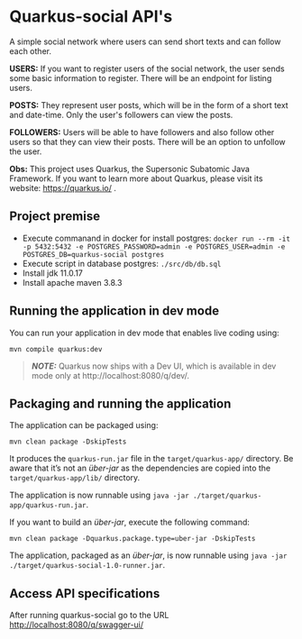 # Quarkus-social API's
A simple social network where users can send short texts and can follow each other.

**USERS:** If you want to register users of the social network, the user sends some basic information to register. There will be an endpoint for listing users.

**POSTS:** They represent user posts, which will be in the form of a short text and date-time. Only the user's followers can view the posts.

**FOLLOWERS:** Users will be able to have followers and also follow other users so that they can view their posts. There will be an option to unfollow the user.

**Obs:** This project uses Quarkus, the Supersonic Subatomic Java Framework. If you want to learn more about Quarkus, please visit its website: https://quarkus.io/ .

## Project premise
- Execute commanand in docker for install postgres: ```docker run --rm -it -p 5432:5432 -e POSTGRES_PASSWORD=admin -e POSTGRES_USER=admin -e POSTGRES_DB=quarkus-social postgres```
- Execute script in database postgres: ```./src/db/db.sql```
- Install jdk 11.0.17
- Install apache maven 3.8.3

## Running the application in dev mode

You can run your application in dev mode that enables live coding using:
```script
mvn compile quarkus:dev
```

> **_NOTE:_**  Quarkus now ships with a Dev UI, which is available in dev mode only at http://localhost:8080/q/dev/.

## Packaging and running the application

The application can be packaged using:
```script
mvn clean package -DskipTests
```
It produces the `quarkus-run.jar` file in the `target/quarkus-app/` directory.
Be aware that it’s not an _über-jar_ as the dependencies are copied into the `target/quarkus-app/lib/` directory.

The application is now runnable using `java -jar ./target/quarkus-app/quarkus-run.jar`.

If you want to build an _über-jar_, execute the following command:
```script
mvn clean package -Dquarkus.package.type=uber-jar -DskipTests
```
The application, packaged as an _über-jar_, is now runnable using `java -jar ./target/quarkus-social-1.0-runner.jar`.

## Access API specifications
After running quarkus-social go to the URL [http://localhost:8080/q/swagger-ui/](http://localhost:8080/q/swagger-ui/)